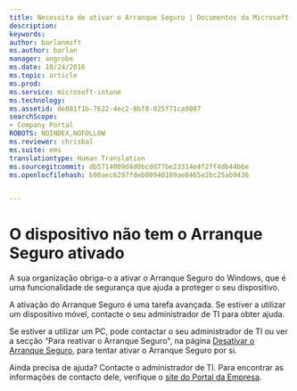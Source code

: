 ```yaml
---
title: Necessita de ativar o Arranque Seguro | Documentos da Microsoft
description: 
keywords: 
author: barlanmsft
ms.author: barlan
manager: angrobe
ms.date: 10/24/2016
ms.topic: article
ms.prod: 
ms.service: microsoft-intune
ms.technology: 
ms.assetid: de881f1b-7622-4ec2-8bf8-025f71ca9887
searchScope:
- Company Portal
ROBOTS: NOINDEX,NOFOLLOW
ms.reviewer: chrisbal
ms.suite: ems
translationtype: Human Translation
ms.sourcegitcommit: db5714009d4d0bcdd77be23314e4f2ff4db44b6e
ms.openlocfilehash: b90aec6297fdeb00940109ae0465e2bc25ab9436


---
```



# <a name="device-doesnt-have-secure-boot-enabled"></a>O dispositivo não tem o Arranque Seguro ativado

A sua organização obriga-o a ativar o Arranque Seguro do Windows, que é uma funcionalidade de segurança que ajuda a proteger o seu dispositivo.

A ativação do Arranque Seguro é uma tarefa avançada. Se estiver a utilizar um dispositivo móvel, contacte o seu administrador de TI para obter ajuda.

Se estiver a utilizar um PC, pode contactar o seu administrador de TI ou ver a secção “Para reativar o Arranque Seguro", na página [Desativar o Arranque Seguro](https://msdn.microsoft.com/library/windows/hardware/dn898540(v=vs.85).aspx), para tentar ativar o Arranque Seguro por si.

Ainda precisa de ajuda? Contacte o administrador de TI. Para encontrar as informações de contacto dele, verifique o [site do Portal da Empresa](http://portal.manage.microsoft.com).



<!--HONumber=Dec16_HO3-->


